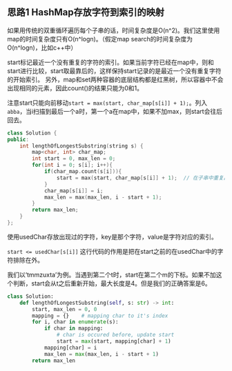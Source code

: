 ## 思路1 HashMap存放字符到索引的映射

如果用传统的双重循环遍历每个子串的话，时间复杂度是O(n^2)。我们这里使用map的时间复杂度只有O(n^logn)。（假定map search的时间复杂度为O(n^logn)，比如c++中）

start标记最近一个没有重复的字符的索引。如果当前字符已经在map中，则和start进行比较，start取最靠后的，这样保持start记录的是最近一个没有重复字符的开始索引。
另外，map和set两种容器的底层结构都是红黑树，所以容器中不会出现相同的元素，因此count()的结果只能为0和1。

注意start只能向前移动`start = max(start, char_map[s[i]] + 1);`。列入`abba`，当i扫描到最后一个a时，第一个a在map中，如果不加max，则start会往后回去。

```cpp
class Solution {
public:
    int lengthOfLongestSubstring(string s) {
        map<char, int> char_map;
        int start = 0, max_len = 0;
        for(int i = 0; s[i]; i++){
            if(char_map.count(s[i])){
                start = max(start, char_map[s[i]] + 1);  // 在子串中重复出现了，更新子串的起点
            }
            char_map[s[i]] = i;
            max_len = max(max_len, i - start + 1);
        }
        return max_len;
    }
};

```

使用usedChar存放出现过的字符，key是那个字符，value是字符对应的索引。

`start <= usedChar[s[i]]`
这行代码的作用是把在start之前的在usedChar中的字符排除在外。

我们以‘tmmzuxta’为例。当遇到第二个t时，start在第二个m的下标。如果不加这个判断，start会从t之后重新开始，最大长度是4。但是我们的正确答案是6。


```py
class Solution:
    def lengthOfLongestSubstring(self, s: str) -> int:
        start, max_len = 0, 0
        mapping = {}    # mapping char to it's index
        for i, char in enumerate(s):
            if char in mapping:
                # char is occured before, update start
                start = max(start, mapping[char] + 1)
            mapping[char] = i
            max_len = max(max_len, i - start + 1)
        return max_len
```